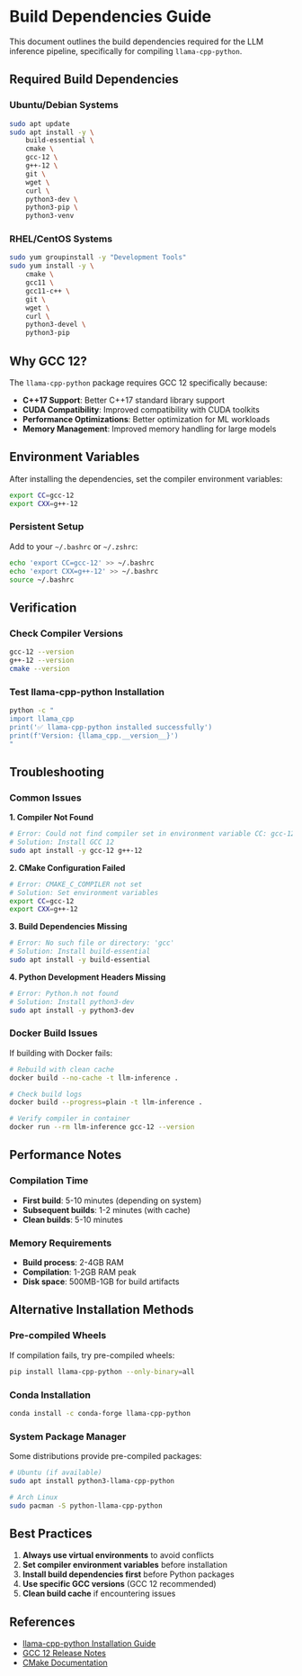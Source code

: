 # Build Dependencies Guide

This document outlines the build dependencies required for the LLM inference pipeline, specifically for compiling `llama-cpp-python`.

## Required Build Dependencies

### Ubuntu/Debian Systems
```bash
sudo apt update
sudo apt install -y \
    build-essential \
    cmake \
    gcc-12 \
    g++-12 \
    git \
    wget \
    curl \
    python3-dev \
    python3-pip \
    python3-venv
```

### RHEL/CentOS Systems
```bash
sudo yum groupinstall -y "Development Tools"
sudo yum install -y \
    cmake \
    gcc11 \
    gcc11-c++ \
    git \
    wget \
    curl \
    python3-devel \
    python3-pip
```

## Why GCC 12?

The `llama-cpp-python` package requires GCC 12 specifically because:
- **C++17 Support**: Better C++17 standard library support
- **CUDA Compatibility**: Improved compatibility with CUDA toolkits
- **Performance Optimizations**: Better optimization for ML workloads
- **Memory Management**: Improved memory handling for large models

## Environment Variables

After installing the dependencies, set the compiler environment variables:

```bash
export CC=gcc-12
export CXX=g++-12
```

### Persistent Setup
Add to your `~/.bashrc` or `~/.zshrc`:
```bash
echo 'export CC=gcc-12' >> ~/.bashrc
echo 'export CXX=g++-12' >> ~/.bashrc
source ~/.bashrc
```

## Verification

### Check Compiler Versions
```bash
gcc-12 --version
g++-12 --version
cmake --version
```

### Test llama-cpp-python Installation
```bash
python -c "
import llama_cpp
print('✅ llama-cpp-python installed successfully')
print(f'Version: {llama_cpp.__version__}')
"
```

## Troubleshooting

### Common Issues

**1. Compiler Not Found**
```bash
# Error: Could not find compiler set in environment variable CC: gcc-12
# Solution: Install GCC 12
sudo apt install -y gcc-12 g++-12
```

**2. CMake Configuration Failed**
```bash
# Error: CMAKE_C_COMPILER not set
# Solution: Set environment variables
export CC=gcc-12
export CXX=g++-12
```

**3. Build Dependencies Missing**
```bash
# Error: No such file or directory: 'gcc'
# Solution: Install build-essential
sudo apt install -y build-essential
```

**4. Python Development Headers Missing**
```bash
# Error: Python.h not found
# Solution: Install python3-dev
sudo apt install -y python3-dev
```

### Docker Build Issues

If building with Docker fails:

```bash
# Rebuild with clean cache
docker build --no-cache -t llm-inference .

# Check build logs
docker build --progress=plain -t llm-inference .

# Verify compiler in container
docker run --rm llm-inference gcc-12 --version
```

## Performance Notes

### Compilation Time
- **First build**: 5-10 minutes (depending on system)
- **Subsequent builds**: 1-2 minutes (with cache)
- **Clean builds**: 5-10 minutes

### Memory Requirements
- **Build process**: 2-4GB RAM
- **Compilation**: 1-2GB RAM peak
- **Disk space**: 500MB-1GB for build artifacts

## Alternative Installation Methods

### Pre-compiled Wheels
If compilation fails, try pre-compiled wheels:
```bash
pip install llama-cpp-python --only-binary=all
```

### Conda Installation
```bash
conda install -c conda-forge llama-cpp-python
```

### System Package Manager
Some distributions provide pre-compiled packages:
```bash
# Ubuntu (if available)
sudo apt install python3-llama-cpp-python

# Arch Linux
sudo pacman -S python-llama-cpp-python
```

## Best Practices

1. **Always use virtual environments** to avoid conflicts
2. **Set compiler environment variables** before installation
3. **Install build dependencies first** before Python packages
4. **Use specific GCC versions** (GCC 12 recommended)
5. **Clean build cache** if encountering issues

## References

- [llama-cpp-python Installation Guide](https://github.com/abetlen/llama-cpp-python#installation)
- [GCC 12 Release Notes](https://gcc.gnu.org/gcc-12/changes.html)
- [CMake Documentation](https://cmake.org/documentation/)
